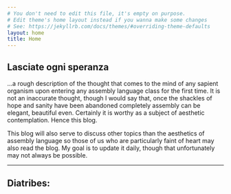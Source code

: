 ```yaml
---
# You don't need to edit this file, it's empty on purpose.
# Edit theme's home layout instead if you wanna make some changes
# See: https://jekyllrb.com/docs/themes/#overriding-theme-defaults
layout: home
title: Home
---
```


## Lasciate ogni speranza

…a rough description of the thought that comes to the mind of any sapient organism upon 
entering any assembly language class for the first time. It is not an inaccurate thought, 
though I would say that, once the shackles of hope and sanity have been abandoned 
completely assembly can be elegant, beautiful even. Certainly it is worthy as a subject
of aesthetic contemplation. Hence this blog.

This blog will also serve to discuss other topics than the aesthetics of assembly language
so those of us who are particularly faint of heart may also read the blog. My goal is to 
update it daily, though that unfortunately may not always be possible.

___
## Diatribes:
